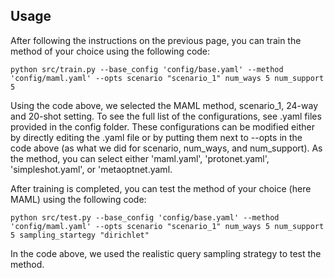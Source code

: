 ## Usage

After following the instructions on the previous page, you can train the method of your choice using the following code:

```
python src/train.py --base_config 'config/base.yaml' --method 'config/maml.yaml' --opts scenario "scenario_1" num_ways 5 num_support 5
```
Using the code above, we selected the MAML method, scenario_1, 24-way and 20-shot setting.
To see the full list of the configurations, see .yaml files provided in the config folder. These configurations can be modified either by directly editing the .yaml file or by putting them next to --opts in the code above (as what we did for scenario, num_ways, and num_support). As the method, you can select either 'maml.yaml', 'protonet.yaml', 'simpleshot.yaml', or 'metaoptnet.yaml.

After training is completed, you can test the method of your choice (here MAML) using the following code:

```
python src/test.py --base_config 'config/base.yaml' --method 'config/maml.yaml' --opts scenario "scenario_1" num_ways 5 num_support 5 sampling_startegy "dirichlet"
```
In the code above, we used the realistic query sampling strategy to test the method.

